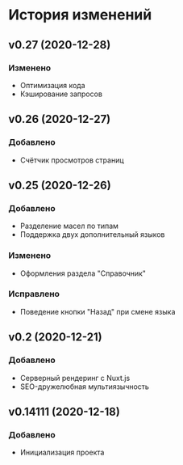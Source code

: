 # История изменений


## v0.27 (2020-12-28)

### Изменено
- Оптимизация кода
- Кэширование запросов


## v0.26 (2020-12-27)

### Добавлено
- Счётчик просмотров страниц


## v0.25 (2020-12-26)

### Добавлено
- Разделение масел по типам
- Поддержка двух дополнительный языков

### Изменено
- Оформления раздела "Справочник"

### Исправлено
- Поведение кнопки "Назад" при смене языка


## v0.2 (2020-12-21)

### Добавлено
- Серверный рендеринг с Nuxt.js
- SEO-дружелюбная мультиязычность


## v0.14111 (2020-12-18)

### Добавлено
- Инициализация проекта
